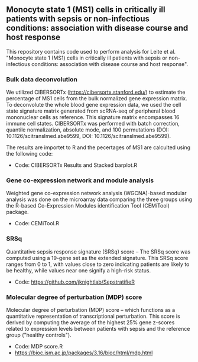 ## Monocyte state 1 (MS1) cells in critically ill patients with sepsis or non-infectious conditions: association with disease course and host response

This repository contains code used to perform analysis for Leite et al. "Monocyte state 1 (MS1) cells in critically ill patients with sepsis or non-infectious conditions: association with disease course and host response".
###  Bulk data deconvolution  

We utilized CIBERSORTx (https://cibersortx.stanford.edu/) to estimate the percentage of MS1 cells from the bulk normalized gene expression matrix. To deconvolute the whole blood gene expression data, we used the cell state signature matrix generated from scRNA-seq of peripheral blood mononuclear cells as reference. This signature matrix encompasses 16 immune cell states. CIBERSORTx was performed with batch correction, quantile normalization, absolute mode, and 100 permutations (DOI: 10.1126/scitranslmed.abe9599, DOI: 10.1126/scitranslmed.abe9599). 

The results are importet to R and the pecertages of MS1 are calculted using the following code:
- Code: CIBERSORTx Results and Stacked barplot.R

###  Gene co-expression network and module analysis

Weighted gene co-expression network analysis (WGCNA)-based modular analysis was done on the microarray data comparing the three groups using the R-based Co-Expression Modules identification Tool (CEMiTool) package.
- Code: CEMiTool.R

###  SRSq
Quantitative sepsis response signature (SRSq) score – The SRSq score was computed using a 19-gene set as the extended signature. This SRSq score ranges from 0 to 1, with values close to zero indicating patients are likely to be healthy, while values near one signify a high-risk status.
- Code: https://github.com/jknightlab/SepstratifieR
  
###  Molecular degree of perturbation (MDP) score 

Molecular degree of perturbation (MDP) score – which functions as a quantitative representation of transcriptional perturbation. This score is derived by computing the average of the highest 25% gene z-scores related to expression levels between patients with sepsis and the reference group ("healthy controls").
- Code: MDP score.R
- https://bioc.ism.ac.jp/packages/3.16/bioc/html/mdp.html
